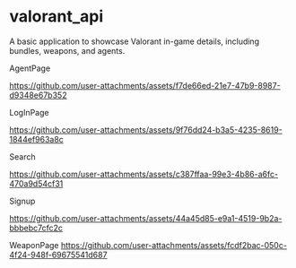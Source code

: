 # valorant_api

A basic application to showcase Valorant in-game details, including bundles, weapons, and agents.


AgentPage


https://github.com/user-attachments/assets/f7de66ed-21e7-47b9-8987-d9348e67b352


LogInPage


https://github.com/user-attachments/assets/9f76dd24-b3a5-4235-8619-1844ef963a8c


Search


https://github.com/user-attachments/assets/c387ffaa-99e3-4b86-a6fc-470a9d54cf31


Signup


https://github.com/user-attachments/assets/44a45d85-e9a1-4519-9b2a-bbbebc7cfc2c


WeaponPage
https://github.com/user-attachments/assets/fcdf2bac-050c-4f24-948f-69675541d687

